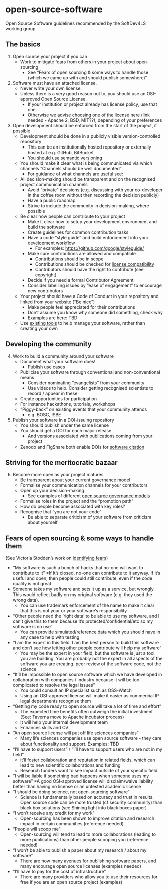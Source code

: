 # open-source-software
Open Source Software guidelines recommended by the SoftDev4LS working group

## The basics

1. Open source your project if you can  
    * Work to mitigate fears from others in your project about open-sourcing
        - See “Fears of open sourcing & some ways to handle those (which we came up with and should publish somewhere)”
2. Software must have an attached license.
    * Never write your own license.
    * Unless there is a very good reason not to, you should use an OSI-approved Open Source License.
        - If your institution or project already has license policy, use that one.
        - Otherwise we advise choosing one of the license here (link needed - Apache 2, BSD, MIT??), depending of your preferences
3. Open development should be enforced from the start of the project, if possible
    * Development should be done in a publicly visible version-controlled repository
        - This can be an institutionally hosted repository or externally hosted at e.g. GitHub, BitBucket
        - You should use [semantic versioning](http://semver.org/)
    * You should make it clear what is being communicated via which channels “Channels should be well documented”
        - For guidance of what channels are useful see:
    * All decision-making should be transparent and on the recognised project communication channels
        - Avoid “private” decisions (e.g. discussing with your co-developer in the coffee room without then recording the decision publicly)
        - Have a public roadmap
        - Strive to include the community in decision-making, where possible
    * Be clear how people can contribute to your project
        - Make it clear how to setup your development environment and build the software
        - Create guidelines for common contribution tasks
        - Have a code “style guide” and build enforcement into your development workflow
            * For examples: https://github.com/google/styleguide/
        - Make sure contributions are allowed and compatible
            * Contributions should be in scope
            * Contributions should be checked for [license compatibility](http://www.gnu.org/licenses/license-list.html)
            * Contributors should have the right to contribute (see copyright)
        - Decide if you need a formal Contributor Agreement
        - Consider labelling issues by “ease of engagement” to encourage new contributors
    * Your project should have a Code of Conduct in your repository and linked from your website (“Be nice”)
        - Make people feel appreciated for their contributions
        - Don’t assume you know why someone did something, check why
        - Examples are here: TBD
    * Use [existing tools](http://oss-watch.ac.uk/resources/communitytools) to help manage your software, rather than creating your own  

## Developing the community

4. Work to build a community around your software  
    * Document what your software does!
        - Publish use cases
    * Publicise your software through conventional and non-conventional means
        - Consider nominating “evangelists” from your community
        - Use videos to help. Consider getting recognised scientists to record / appear in these
    * Create opportunities for participation
    * For instance hackathons, tutorials, workshops
    * “Piggy-back” on existing events that your community attends
        - e.g. BOSC, ISBE
5. Publish your software in a DOI-issuing repository
    * You should publish under the same license
    * You should get a DOI for each major release
        - And versions associated with publications coming from your project
    * Zenodo and FigShare both enable DOIs for [software citation](https://guides.github.com/activities/citable-code/)

## Striving for the meritocratic bazaar

6. Become more open as your project matures
    * Be transparent about your current governance model
    * Formalise your communication channels for your contributors
    * Open up your decision-making
        - See examples of different [open source governance models](http://oss-watch.ac.uk/resources/governancemodels)
    * Formalise roles in the project and the “promotion path”
    * How do people become associated with key roles?
    * Recognise that “you are not your code”
        - Be able to separate criticism of your software from criticism about yourself

## Fears of open sourcing & some ways to handle them
(See Victoria Stodden’s work on [identifying fears](http://stanford.edu/~vcs/papers/SMPRCS2010.pdf))

* “My software is such a bunch of hacks that no-one will want to contribute to it”
  *If it’s closed, no-one can contribute to it anyway. If it’s useful and open, then people could still contribute, even if the code quality is not great
* Someone takes my software and sets it up as a service, but wrongly. This would reflect badly on my original software (e.g. they used the wrong data).
    - You can use trademark enforcement of the name to make it clear that this is not your or your software’s responsibility
* “Other people need the ‘right data’ to be able to use my software, and I can’t give this to them because it’s protected/confidential/etc so my software is no use”
    - You can provide simulated/reference data which you should have in any case to help with testing
* “I am the expert in this field. I am the best person to build this software and don’t see how letting other people contribute will help my software”
    - You may be the expert in your field, but the software is just a tool you are building. You are probably not the expert in all aspects of the software you are creating.
peer review of the software code, not the science
* “It’ll be impossible to open source software which we have developed in collaboration with companies / industry because it will be too complicated to resolve the legal issues”
    - You could consult an IP specialist such as OSS-Watch
    - Using an OSI-approved license will make it easier as commercial IP legal departments recognise them
* “Getting my code ready to open source will take a lot of time and effort”
    - The expected time benefits often outweigh the initial investment (See: Taverna move to Apache incubator process)
    - It will help your internal development team
  * Enhances skills and CV
* “An open source license will put off life sciences companies”
    - Many life sciences companies use open source software - they care about functionality and support. Examples: TBD
* “I’ll have to support users” / “I’ll have to support users who are not in my field”
    - it’ll foster collaboration and reputation in related fields, which can lead to new scientific collaborations and funding
    - Research funders want to see impact outside of your specific field
* “I will be liable if something bad happens when someone uses my software”
  *A good OSI-approved license will disclaim/waive liability better than having no license or an untested academic license
* “I should be doing science, not open-sourcing software”
    - Science is fundamentally based on accuracy and trust in results. Open source code can be more trusted (cf security community) than black box solutions (see Shining light into black boxes paper)
* “I won’t receive any credit for my work”
    - Open-sourcing has been shown to improve citation and research impact in certain communities (reference needed)
* “People will scoop me”
    - Open-sourcing will tend to lead to more collaborations (leading to more publications) than other people scooping you (reference needed)
* “I won’t be able to publish a paper about my research / about my software”
    - There are now many avenues for publishing software papers, and many encourage open source licenses (examples needed)
* “I’ll have to pay for the cost of infrastructure”
    - There are many providers who allow you to use their resources for free if you are an open source project (examples)
